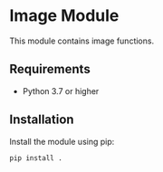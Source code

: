 # Image Module

This module contains image functions.

## Requirements

- Python 3.7 or higher

## Installation

Install the module using pip:

```sh
pip install .
